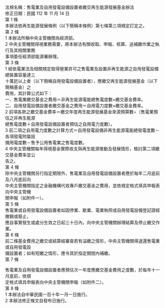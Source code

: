 法規名稱：售電業及自用發電設備設置者繳交再生能源發展基金辦法  
修正日期：民國 112 年 11 月 14 日  
第 1 條  
本辦法依再生能源發展條例（以下簡稱本條例）第七條第三項規定訂定之。  
第 2 條  
1 本辦法所稱中央主管機關為經濟部。  
2 中央主管機關得視業務需要，將本辦法有關收取、申報、核算、追補繳作業之執行及其相關業務  
事項委任經濟部能源署辦理。  
第 3 條  
1 經依電業法及相關規定取得營業許可之售電業及設置非再生能源之自用發電設備總裝置容量達三  
十萬瓩以上者（以下簡稱自用發電設備設置者），應繳交再生能源發展基金（以下簡稱基金）之  
費用，其計算公式如下：  
一、售電業繳交基金之費用＝非再生能源電能總售電度數×繳交基金費率。  
二、自用發電設備設置者繳交基金之費用＝自用電力度數×繳交基金費率。  
2 前項各款之繳交基金費率＝繳交年度再生能源發展基金來源預算數÷（售電業預估之非再生能源  
總售電度數＋自用發電設備設置者預估之自用電力度數）。  
3 前二項之自用電力度數之計算方式＝自用發電設備非再生能源電能總發電度數－各項發電附屬設  
備用電度數－售予公用售電業之售電度數。  
4 中央主管機關每年得視基金實際收支與再生能源推動及發展情形，檢討第二項繳交基金費率並公  
告之。  
第 4 條  
除中央主管機關另行指定期限外，售電業及自用發電設備設置者應於每年二月底前及八月底前向  
中央主管機關指定之金融機構代收專戶繳交基金之費用，並依規定格式填具申報表向中央主管機  
關申報（如附件一）。  
第 5 條  
售電業或自用發電設備設置者如因停業、歇業、電業執照或自用發電設備登記證經撤銷或廢止，  
應自事實發生或處分生效之日起三十日內，向中央主管機關辦理結算及停止繳交作業。  
第 6 條  
前二條基金費用之繳交或結算經審查若有溢繳之情形，中央主管機關得退還售電業或自用發電設  
備設置者；如有短繳之情形，應令其於指定期間內補繳。  
第 7 條  


售電業及自用發電設備設置者應預估次一年度應繳交基金費用之度數，於每年十一月底前，依規  
定格式填具申報表向中央主管機關申報（如附件二）。  
第 8 條  
1 本辦法自中華民國一百十年一月一日施行。  
2 本辦法修正條文自發布日施行。  


